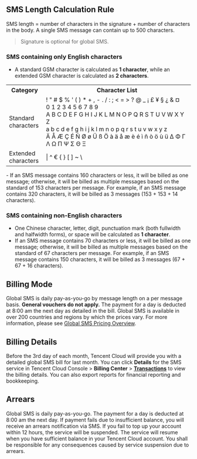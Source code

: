 <span id="size"></span>
## SMS Length Calculation Rule
SMS length = number of characters in the signature + number of characters in the body. A single SMS message can contain up to 500 characters.
>Signature is optional for global SMS.

### SMS containing only English characters

 - A standard GSM character is calculated as **1 character**, while an extended GSM character is calculated as **2 characters**.
  <table>
     <tr>
         <th width="20%">Category</th>  
         <th nowrap="nowrap">Character List</th>  
     </tr>
	 <tr>      
         <td>Standard characters</td>   
	     <td>! " # $ % ' ( ) * + , - . / : ; < = > ? @ _ ¡ £ ¥ § ¿ & ¤<br>
0 1 2 3 4 5 6 7 8 9<br>
A B C D E F G H I J K L M N O P Q R S T U V W X Y Z<br>
a b c d e f g h i j k l m n o p q r s t u v w x y z<br>
Ä Å Æ Ç É Ñ Ø ø Ü ß Ö à ä å æ è é ì ñ ò ö ù ü Δ Φ Γ Λ Ω Π Ψ Σ Θ Ξ</td>     
     </tr> 
	 <tr> 
	     <td>Extended characters</td>   
	     <td>| ^ € { } [ ] ~ \</td>
     </tr> 
</table>
 - If an SMS message contains 160 characters or less, it will be billed as one message; otherwise, it will be billed as multiple messages based on the standard of 153 characters per message.
  For example, if an SMS message contains 320 characters, it will be billed as 3 messages (153 + 153 + 14 characters).

### SMS containing non-English characters
- One Chinese character, letter, digit, punctuation mark (both fullwidth and halfwidth forms), or space will be calculated as **1 character**.
- If an SMS message contains 70 characters or less, it will be billed as one message; otherwise, it will be billed as multiple messages based on the standard of 67 characters per message.
 For example, if an SMS message contains 150 characters, it will be billed as 3 messages (67 + 67 + 16 characters).



## Billing Mode
Global SMS is daily pay-as-you-go by message length on a per message basis. **General vouchers do not apply.** The payment for a day is deducted at 8:00 am the next day as detailed in the bill. Global SMS is available in over 200 countries and regions by which the prices vary. For more information, please see [Global SMS Pricing Overview](https://intl.cloud.tencent.com/document/product/382/8414).

## Billing Details
Before the 3rd day of each month, Tencent Cloud will provide you with a detailed global SMS bill for last month. You can click **Details** for the SMS service in Tencent Cloud Console > **Billing Center** > **[Transactions](https://console.cloud.tencent.com/expense/transactions)** to view the billing details. You can also export reports for financial reporting and bookkeeping.

## Arrears
Global SMS is daily pay-as-you-go. The payment for a day is deducted at 8:00 am the next day. If payment fails due to insufficient balance, you will receive an arrears notification via SMS. If you fail to top up your account within 12 hours, the service will be suspended.
The service will resume when you have sufficient balance in your Tencent Cloud account. You shall be responsible for any consequences caused by service suspension due to arrears.
